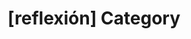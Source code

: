 ---
article_id: 0
description: List of articles under [reflexión] category.
image: http://huntingbears.com.ve/static/img/site/mstile-310x310.png
layout: category
slug: reflexion
title: '[reflexión] Category'
---